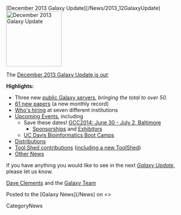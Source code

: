 <div class='newsItemHeader'>[December 2013 Galaxy Update](/News/2013_12GalaxyUpdate)</div>

<div class='right'><a href='/GalaxyUpdates/2013_11.md'><img src='/Images/Logos/GalaxyUpdate200.png' alt='December 2013 Galaxy Update' width=150 /></a></div>

The [December 2013 Galaxy Update is out](/GalaxyUpdates/2013_12):

**Highlights:**
* Three new [public Galaxy servers](/GalaxyUpdates/2013_12.md#50-public-servers), *bringing the total to over 50.* 
* [61 new papers](/GalaxyUpdates/2013_12.md#new-papers) (a new monthly record)
* [Who's hiring](/GalaxyUpdates/2013_12.md#whos-hiring) at seven different institutions
* [Upcoming Events](/GalaxyUpdates/2013_12.md#events), including
  * Save these dates! [GCC2014: June 30 - July 2, Baltimore](/GalaxyUpdates/2013_12.md#gcc2014-june-30---july-2-baltimore)
    * [Sponsorships](/GalaxyUpdates/2013_12.md#sponsorships) and [Exhibitors](/GalaxyUpdates/2013_12.md#exhibitors) 
  * [UC Davis Bioinformatics Boot Camps](/GalaxyUpdates/2013_12.md#uc-davis-bioinformatics-boot-camps)
* [Distributions](/GalaxyUpdates/2013_12.md#galaxy-distributions)
* [Tool Shed contributions](/GalaxyUpdates/2013_12.md#toolshed-contributions) ([including a new ToolShed](/GalaxyUpdates/2013_12.md#new-public-toolsheds))
* [Other News](/GalaxyUpdates/2013_12.md#other-news)

If you have anything you would like to see in the next *[Galaxy Update](/GalaxyUpdates)*, please let us know.

[Dave Clements](/DaveClements) and the [Galaxy Team](/GalaxyTeam)

<div class='newsItemFooter'>Posted to the [Galaxy News](/News) on <<Date(2013-12-02T06:48:48Z)>> </div>

CategoryNews
